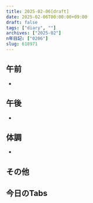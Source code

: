 ```yaml
---
title: 2025-02-06[draft]
date: 2025-02-06T00:00:00+09:00
draft: false
tags: ["diary", ""]
archives: ["2025-02"]
n年日記: ["0206"]
slug: 618971
---
```

## 午前
- 
## 午後
- 
## 体調
- 
## その他
## 今日のTabs